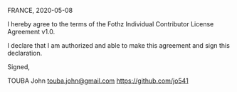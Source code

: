 FRANCE, 2020-05-08

I hereby agree to the terms of the Fothz Individual Contributor License
Agreement v1.0.

I declare that I am authorized and able to make this agreement and sign this
declaration.

Signed,

TOUBA John touba.john@gmail.com https://github.com/jo541
